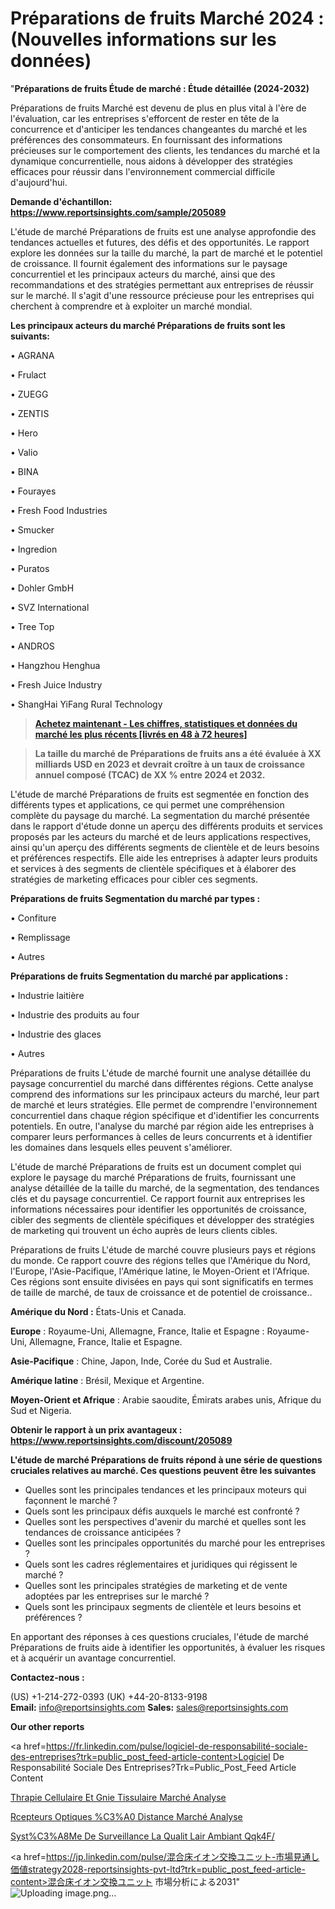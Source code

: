 # Préparations de fruits Marché 2024 : (Nouvelles informations sur les données)

"<strong>Préparations de fruits Étude de marché : Étude détaillée (2024-2032)</strong>

Préparations de fruits Marché est devenu de plus en plus vital à l'ère de l'évaluation, car les entreprises s'efforcent de rester en tête de la concurrence et d'anticiper les tendances changeantes du marché et les préférences des consommateurs. En fournissant des informations précieuses sur le comportement des clients, les tendances du marché et la dynamique concurrentielle, nous aidons à développer des stratégies efficaces pour réussir dans l'environnement commercial difficile d'aujourd'hui.

<strong>Demande d'échantillon: <a href=https://www.reportsinsights.com/sample/205089>https://www.reportsinsights.com/sample/205089</a></strong>

L'étude de marché Préparations de fruits est une analyse approfondie des tendances actuelles et futures, des défis et des opportunités. Le rapport explore les données sur la taille du marché, la part de marché et le potentiel de croissance. Il fournit également des informations sur le paysage concurrentiel et les principaux acteurs du marché, ainsi que des recommandations et des stratégies permettant aux entreprises de réussir sur le marché. Il s'agit d'une ressource précieuse pour les entreprises qui cherchent à comprendre et à exploiter un marché mondial.

<strong>Les principaux acteurs du marché Préparations de fruits sont les suivants:</strong>

• AGRANA

• Frulact

• ZUEGG

• ZENTIS

• Hero

• Valio

• BINA

• Fourayes

• Fresh Food Industries

• Smucker

• Ingredion

• Puratos

• Dohler GmbH

• SVZ International

• Tree Top

• ANDROS

• Hangzhou Henghua

• Fresh Juice Industry

• ShangHai YiFang Rural Technology
<blockquote><a href=https://www.reportsinsights.com/buynow/205089><span style=text-decoration: underline;><strong>Achetez maintenant - Les chiffres, statistiques et données du marché les plus récents [livrés en 48 à 72 heures]</strong></span></a></blockquote>
<blockquote><span style=text-decoration: underline;><strong>La taille du marché de Préparations de fruits ans a été évaluée à XX milliards USD en 2023 et devrait croître à un taux de croissance annuel composé (TCAC) de XX % entre 2024 et 2032.</strong></span></blockquote>
L'étude de marché Préparations de fruits est segmentée en fonction des différents types et applications, ce qui permet une compréhension complète du paysage du marché. La segmentation du marché présentée dans le rapport d'étude donne un aperçu des différents produits et services proposés par les acteurs du marché et de leurs applications respectives, ainsi qu'un aperçu des différents segments de clientèle et de leurs besoins et préférences respectifs. Elle aide les entreprises à adapter leurs produits et services à des segments de clientèle spécifiques et à élaborer des stratégies de marketing efficaces pour cibler ces segments.

<strong>Préparations de fruits Segmentation du marché par types :</strong>

• Confiture

• Remplissage

• Autres

<strong>Préparations de fruits Segmentation du marché par applications :</strong>

• Industrie laitière

• Industrie des produits au four

• Industrie des glaces

• Autres

Préparations de fruits L'étude de marché fournit une analyse détaillée du paysage concurrentiel du marché dans différentes régions. Cette analyse comprend des informations sur les principaux acteurs du marché, leur part de marché et leurs stratégies. Elle permet de comprendre l'environnement concurrentiel dans chaque région spécifique et d'identifier les concurrents potentiels. En outre, l'analyse du marché par région aide les entreprises à comparer leurs performances à celles de leurs concurrents et à identifier les domaines dans lesquels elles peuvent s'améliorer.

L'étude de marché Préparations de fruits est un document complet qui explore le paysage du marché Préparations de fruits, fournissant une analyse détaillée de la taille du marché, de la segmentation, des tendances clés et du paysage concurrentiel. Ce rapport fournit aux entreprises les informations nécessaires pour identifier les opportunités de croissance, cibler des segments de clientèle spécifiques et développer des stratégies de marketing qui trouvent un écho auprès de leurs clients cibles.

Préparations de fruits L'étude de marché couvre plusieurs pays et régions du monde. Ce rapport couvre des régions telles que l'Amérique du Nord, l'Europe, l'Asie-Pacifique, l'Amérique latine, le Moyen-Orient et l'Afrique. Ces régions sont ensuite divisées en pays qui sont significatifs en termes de taille de marché, de taux de croissance et de potentiel de croissance..

<strong>Amérique du Nord :</strong> États-Unis et Canada.

<strong>Europe</strong> : Royaume-Uni, Allemagne, France, Italie et Espagne : Royaume-Uni, Allemagne, France, Italie et Espagne.

<strong>Asie-Pacifique</strong> : Chine, Japon, Inde, Corée du Sud et Australie.

<strong>Amérique latine</strong> : Brésil, Mexique et Argentine.

<strong>Moyen-Orient et Afrique</strong> : Arabie saoudite, Émirats arabes unis, Afrique du Sud et Nigeria.

<strong>Obtenir le rapport à un prix avantageux : <a href=https://www.reportsinsights.com/discount/205089>https://www.reportsinsights.com/discount/205089</a></strong>

<strong>L'étude de marché Préparations de fruits répond à une série de questions cruciales relatives au marché. Ces questions peuvent être les suivantes</strong>
<ul>
  <li>Quelles sont les principales tendances et les principaux moteurs qui façonnent le marché ?</li>
  <li>Quels sont les principaux défis auxquels le marché est confronté ?</li>
  <li>Quelles sont les perspectives d'avenir du marché et quelles sont les tendances de croissance anticipées ?</li>
  <li>Quelles sont les principales opportunités du marché pour les entreprises ?</li>
  <li>Quels sont les cadres réglementaires et juridiques qui régissent le marché ?</li>
  <li>Quelles sont les principales stratégies de marketing et de vente adoptées par les entreprises sur le marché ?</li>
  <li>Quels sont les principaux segments de clientèle et leurs besoins et préférences ?</li>
</ul>
En apportant des réponses à ces questions cruciales, l'étude de marché Préparations de fruits aide à identifier les opportunités, à évaluer les risques et à acquérir un avantage concurrentiel.

<strong>Contactez-nous :</strong>

(US) +1-214-272-0393
(UK) +44-20-8133-9198
<strong>Email:</strong> <a>info@reportsinsights.com</a>
<strong>Sales:</strong> <a>sales@reportsinsights.com</a>

<strong>Our other reports</strong>

<a href=https://fr.linkedin.com/pulse/logiciel-de-responsabilité-sociale-des-entreprises?trk=public_post_feed-article-content>Logiciel De Responsabilité Sociale Des Entreprises?Trk=Public_Post_Feed Article Content</a>

<a href=https://www.linkedin.com/pulse/th%C3%A9rapie-cellulaire-et-g%C3%A9nie-tissulaire-march%C3%A9informations-ejdif/>Thrapie Cellulaire Et Gnie Tissulaire Marché Analyse</a>

<a href=https://www.linkedin.com/pulse/r%C3%A9cepteurs-optiques-%C3%A0-distance-march%C3%A9-rapport-cri4f/>Rcepteurs Optiques %C3%A0 Distance Marché Analyse</a>

<a href=https://www.linkedin.com/pulse/syst%C3%A8me-de-surveillance-la-qualit%C3%A9-lair-ambiant-qqk4f/>Syst%C3%A8Me De Surveillance La Qualit Lair Ambiant Qqk4F/</a>

<a href=https://jp.linkedin.com/pulse/混合床イオン交換ユニット-市場見通し価値strategy2028-reportsinsights-pvt-ltd?trk=public_post_feed-article-content>混合床イオン交換ユニット 市場分析による2031</a>"
![Uploading image.png…]()
